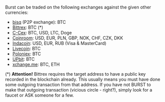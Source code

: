 Burst can be traded on the following exchanges against the given other currencies:

-   [bisq](https://markets.bisq.network/?market=burst_btc) (P2P exchange): BTC
-   [Bittrex](https://bittrex.com/Market/Index?MarketName=BTC-burst): BTC (\*)
-   [C-Cex](https://c-cex.com/?p=burst-btc): BTC, USD, LTC, Doge
-   [Coinroom](https://www.coinroom.com): USD, EUR, PLN, GBP, NOK, CHF, CZK, DKK
-   [Indacoin](https://indacoin.com): USD, EUR, RUB (Visa & MasterCard)
-   [Livecoin](https://www.livecoin.net/): BTC
-   [Poloniex](https://poloniex.com/exchange#btc_burst): BTC
-   [UPbit](https://upbit.com/exchange?code=CRIX.UPBIT.BTC-BURST): BTC
-   [xchange.me](https://xchange.me/): BTC, ETH

(\*) **Attention!** Bittrex requires the target address to have a public key recorded in the blockchain already. This usually means you must have done some outgoing transaction from that address. If you have not BURST to make that outgoing transaction (vicious circle - right?), simply look for a faucet or ASK someone for a few.
